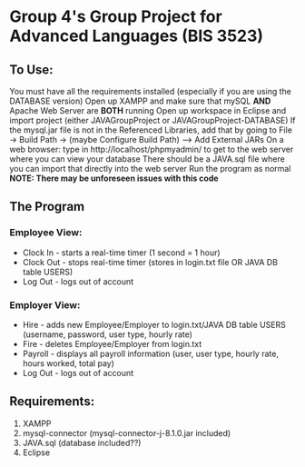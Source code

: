# Group 4's Group Project for Advanced Languages (BIS 3523) #

## To Use: ##
You must have all the requirements installed (especially if you are using the DATABASE version)
Open up XAMPP and make sure that mySQL **AND** Apache Web Server are **BOTH** running
Open up workspace in Eclipse and import project (either JAVAGroupProject or JAVAGroupProject-DATABASE)
If the mysql.jar file is not in the Referenced Libraries, add that by going to File -> Build Path -> (maybe Configure Build Path) --> Add External JARs
On a web browser: type in http://localhost/phpmyadmin/ to get to the web server where you can view your database
There should be a JAVA.sql file where you can import that directly into the web server
Run the program as normal
**NOTE: There may be unforeseen issues with this code**

## The Program ##
### Employee View: ###
* Clock In - starts a real-time timer (1 second = 1 hour)
* Clock Out - stops real-time timer (stores in login.txt file OR JAVA DB table USERS)
* Log Out - logs out of account


### Employer View: ###
* Hire - adds new Employee/Employer to login.txt/JAVA DB table USERS (username, password, user type, hourly rate)
* Fire - deletes Employee/Employer from login.txt
* Payroll - displays all payroll information (user, user type, hourly rate, hours worked, total pay)
* Log Out - logs out of account

## Requirements: ##
1. XAMPP
2. mysql-connector (mysql-connector-j-8.1.0.jar included)
3. JAVA.sql (database included??)
4. Eclipse
